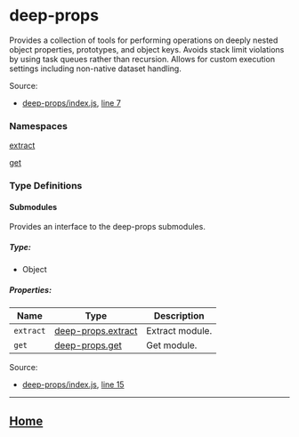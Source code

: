 # deep-props

Provides a collection of tools for performing operations on deeply nested object properties, prototypes, and object keys. Avoids stack limit violations by using task queues rather than recursion. Allows for custom execution settings including non-native dataset handling.

Source:

*   [deep-props/index.js](https://github.com/jpcx/deep-props/blob/0.2.4/index.js), [line 7](https://github.com/jpcx/deep-props/blob/0.2.4/index.js#L7)

### Namespaces

[extract](https://github.com/jpcx/deep-props.extract/blob/0.1.4/docs/global.md)

[get](https://github.com/jpcx/deep-props.get/blob/0.1.2/docs/global.md)

### Type Definitions

<a name="~Submodules"></a>
#### Submodules

Provides an interface to the deep-props submodules.

##### Type:

*   Object

##### Properties:

| Name | Type | Description |
| --- | --- | --- |
| `extract` | [deep-props.extract](https://github.com/jpcx/deep-props.extract/blob/0.1.4/docs/global.md) | Extract module. |
| `get` | [deep-props.get](https://github.com/jpcx/deep-props.get/blob/0.1.2/docs/global.md) | Get module. |

Source:

*   [deep-props/index.js](https://github.com/jpcx/deep-props/blob/0.2.4/index.js), [line 15](https://github.com/jpcx/deep-props/blob/0.2.4/index.js#L15)

<hr>

## [Home](https://github.com/jpcx/deep-props/blob/0.2.4/README.md)